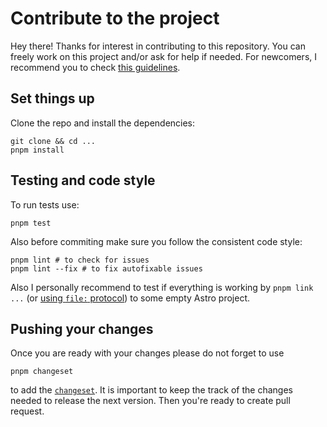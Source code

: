 # Contribute to the project
Hey there! Thanks for interest in contributing to this repository. You can freely work on this project and/or ask for help if needed. For newcomers, I recommend you to check [this guidelines](https://github.com/firstcontributions/first-contributions).

## Set things up
Clone the repo and install the dependencies:
```shell
git clone && cd ...
pnpm install
```

## Testing and code style
To run tests use:
```shell
pnpm test
```

Also before commiting make sure you follow the consistent code style:
```shell
pnpm lint # to check for issues
pnpm lint --fix # to fix autofixable issues
```

Also I personally recommend to test if everything is working by `pnpm link ...` (or [using `file:` protocol](https://github.com/pnpm/pnpm/issues/6804#issuecomment-1635571574)) to some empty Astro project.

## Pushing your changes
Once you are ready with your changes please do not forget to use
```shell
pnpm changeset
```
to add the [`changeset`](https://github.com/changesets/changesets/blob/main/docs/intro-to-using-changesets.md). It is important to keep the track of the changes needed to release the next version. Then you're ready to create pull request.

